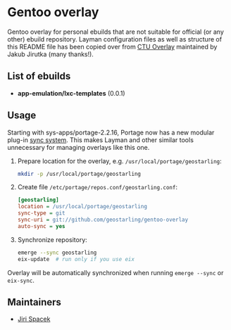 Gentoo overlay
===================

Gentoo overlay for personal ebuilds that are not suitable for official (or any other) ebuild repository. Layman configuration files as well as structure of this README file has been copied over from [CTU Overlay](https://github.com/cvut/gentoo-overlay) maintained by Jakub Jirutka (many thanks!).


List of ebuilds
---------------

* **app-emulation/lxc-templates** (0.0.1)


Usage
-----

Starting with sys-apps/portage-2.2.16, Portage now has a new modular plug-in [sync system](https://wiki.gentoo.org/wiki/Project:Portage/Sync).
This makes Layman and other similar tools unnecessary for managing overlays like this one.

1. Prepare location for the overlay, e.g. `/usr/local/portage/geostarling`:

   ```sh
   mkdir -p /usr/local/portage/geostarling
   ```

2. Create file `/etc/portage/repos.conf/geostarling.conf`:

   ```ini
   [geostarling]
   location = /usr/local/portage/geostarling
   sync-type = git
   sync-uri = git://github.com/geostarling/gentoo-overlay
   auto-sync = yes
   ```

3. Synchronize repository:

   ```sh
   emerge --sync geostarling
   eix-update  # run only if you use eix
   ```

Overlay will be automatically synchronized when running `emerge --sync` or `eix-sync`.


Maintainers
-----------

* [Jiri Spacek](mailto:spacekj3@gmail.com)
